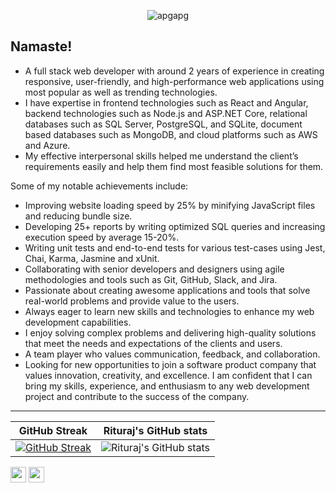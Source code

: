  <p align="center"> <img src="https://komarev.com/ghpvc/?username=rituraj00&label=Profile%20views&color=0e75b6&style=flat" alt="apgapg" /> </p>

## Namaste!

- A full stack web developer with around 2 years of experience in creating responsive, user-friendly, and high-performance web applications using most popular as well as trending technologies. 
- I have expertise in frontend technologies such as React and Angular, backend technologies such as Node.js and ASP.NET Core, relational databases such as SQL Server, PostgreSQL, and SQLite, document based databases such as MongoDB, and cloud platforms such as AWS and Azure. 
- My effective interpersonal skills helped me understand the client’s requirements easily and help them find most feasible solutions for them.  

Some of my notable achievements include: 
  - Improving website loading speed by 25% by minifying JavaScript files and reducing bundle size.
  - Developing 25+ reports by writing optimized SQL queries and increasing execution speed by average 15-20%.
  - Writing unit tests and end-to-end tests for various test-cases using Jest, Chai, Karma, Jasmine and xUnit.
  - Collaborating with senior developers and designers using agile methodologies and tools such as Git, GitHub, Slack, and Jira.
  - Passionate about creating awesome applications and tools that solve real-world problems and provide value to the users. 
  - Always eager to learn new skills and technologies to enhance my web development capabilities. 
  - I enjoy solving complex problems and delivering high-quality solutions that meet the needs and expectations of the clients and users. 
  - A team player who values communication, feedback, and collaboration.
  - Looking for new opportunities to join a software product company that values innovation, creativity, and excellence. I am confident that I can bring my skills, experience, and enthusiasm to any web development project and contribute to the success of the company.

-----------

GitHub Streak             |  Rituraj's GitHub stats
:-------------------------:|:-------------------------:
 [![GitHub Streak](https://streak-stats.demolab.com?user=rituraj00&theme=github-dark-blue&date_format=M%20j%5B%2C%20Y%5D&mode=weekly)](https://git.io/streak-stats) | ![Rituraj's GitHub stats](https://github-readme-stats.vercel.app/api?username=rituraj00&count_private=true&theme=transparent)

 <p><a href="https://www.twitter.com/rajritu001"><img src="https://img.shields.io/badge/twitter-%231DA1F2.svg?&style=for-the-badge&logo=twitter&logoColor=white" height=25></a> <a href="https://www.linkedin.com/in/rituraj001/"><img src="https://img.shields.io/badge/linkedin-%230077B5.svg?&style=for-the-badge&logo=linkedin&logoColor=white" height=25></a> </p>



 


